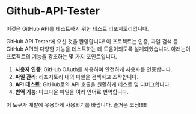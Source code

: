 # Github-API-Tester

이것은 GitHub API를 테스트하기 위한 테스트 리포지토리입니다.

GitHub API Tester에 오신 것을 환영합니다! 이 프로젝트는 인증, 파일 검색 등 GitHub API의 다양한 기능을 테스트하는 데 도움이되도록 설계되었습니다. 아래는이 프로젝트의 기능을 강조하는 몇 가지 포인트입니다.

1. **사용자 인증**: GitHub OAuth를 사용하여 안전하게 사용자를 인증합니다.
2. **파일 관리**: 리포지토리 내의 파일을 검색하고 조작합니다.
3. **API 테스트**: GitHub로의 API 호출을 원활하게 테스트 및 디버그합니다.
4. **번역 기능**: 마크다운 파일을 여러 언어로 번역합니다.

이 도구가 개발에 유용하게 사용되기를 바랍니다. 즐거운 코딩!!!!!
